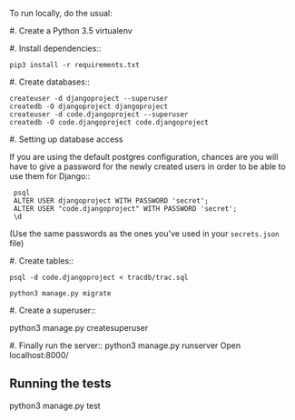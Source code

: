 
To run locally, do the usual:

#. Create a Python 3.5 virtualenv

#. Install dependencies::

    pip3 install -r requirements.txt

#. Create databases::

    createuser -d djangoproject --superuser
    createdb -O djangoproject djangoproject
    createuser -d code.djangoproject --superuser
    createdb -O code.djangoproject code.djangoproject

#. Setting up database access

   If you are using the default postgres configuration, chances are you will
   have to give a password for the newly created users in order to be able to
   use them for Django::

     psql
     ALTER USER djangoproject WITH PASSWORD 'secret';
     ALTER USER "code.djangoproject" WITH PASSWORD 'secret';
     \d

   (Use the same passwords as the ones you've used in your `secrets.json` file)

#. Create tables::

    psql -d code.djangoproject < tracdb/trac.sql

    python3 manage.py migrate

#. Create a superuser::

   python3 manage.py createsuperuser

#. Finally run the server::
   python3 manage.py runserver 
   Open localhost:8000/

Running the tests
-----------------

   python3 manage.py test

